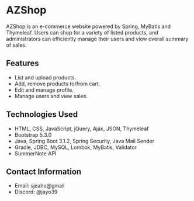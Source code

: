 # AZShop
AZShop is an e-commerce website powered by Spring, MyBatis and Thymeleaf. Users can shop for a variety of listed products, and administrators can efficiently manage their users and view overall summary of sales.

## Features

- List and upload products.
- Add, remove products to/from cart.
- Edit and manage profile.
- Manage users and view sales.

## Technologies Used

- HTML, CSS, JavaScript, jQuery, Ajax, JSON, Thymeleaf
- Bootstrap 5.3.0
- Java, Spring Boot 3.1.2, Spring Security, Java Mail Sender
- Gradle, JDBC, MySQL, Lombok, MyBatis, Validator
- SummerNote API

## Contact Information

- Email: sjeaho@gmail
- Discord: @jayo39
